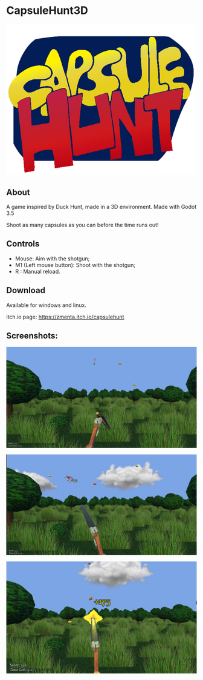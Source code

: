 # CapsuleHunt3D

![30-Capsule Hunt 0001.png](readme/30-Capsule_Hunt_0001.png)

## About

A game inspired by Duck Hunt, made in a 3D environment. Made with Godot 3.5

Shoot as many capsules as you can before the time runs out!

## Controls

- Mouse: Aim with the shotgun;
- M1 (Left mouse button): Shoot with the shotgun;
- R : Manual reload.

## Download

Available for windows and linux.

itch.io page: https://zmenta.itch.io/capsulehunt

## Screenshots:

![1.png](readme/1.png)

![2.png](readme/2.png)

![3.png](readme/3.png)
